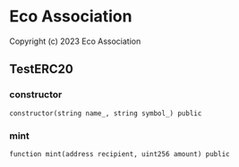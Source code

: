 # Eco Association

Copyright (c) 2023 Eco Association

## TestERC20

### constructor

```solidity
constructor(string name_, string symbol_) public
```

### mint

```solidity
function mint(address recipient, uint256 amount) public
```

